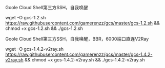 
Goole Cloud Shell第三方SSH，自我唤醒

wget -O gcs-1.2.sh https://raw.githubusercontent.com/gamerenzz/gcs/master/gcs-1.2.sh && chmod +x gcs-1.2.sh && ./gcs-1.2.sh


Goole Cloud Shell第三方SSH，自我唤醒，BBR，6000端口直连V2Ray

wget -O gcs-1.4.2-v2ray.sh https://raw.githubusercontent.com/gamerenzz/gcs/master/gcs-1.4.2-v2ray.sh && chmod +x gcs-1.4.2-v2ray.sh && ./gcs-1.4.2-v2ray.sh
